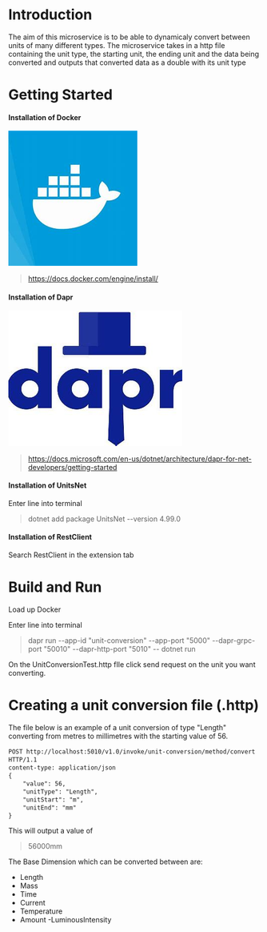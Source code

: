 # Introduction 
The aim of this microservice is to be able to dynamicaly convert between units of many different types. The microservice takes in a http file containing the unit type, the starting unit, the ending unit and the data being converted and outputs that converted data as a double with its unit type

# Getting Started
#### Installation of Docker 
![Docker](https://github.com/AlexanderAzzopardi/UnitConvertor/blob/main/Saved%20Pictures/DockerLogo.jfif)
> <https://docs.docker.com/engine/install/>

#### Installation of Dapr 
![Dapr](https://github.com/AlexanderAzzopardi/UnitConvertor/blob/main/Saved%20Pictures/DaprLogo.jfif)
> <https://docs.microsoft.com/en-us/dotnet/architecture/dapr-for-net-developers/getting-started>

#### Installation of UnitsNet
Enter line into terminal
> dotnet add package UnitsNet --version 4.99.0
> 
#### Installation of RestClient
Search RestClient in the extension tab

# Build and Run
Load up Docker

Enter line into terminal
> dapr run --app-id "unit-conversion" --app-port "5000" --dapr-grpc-port "50010" --dapr-http-port "5010" -- dotnet run

On the UnitConversionTest.http fIle click send request on the unit you want converting.

# Creating a unit conversion file (.http)
The file below is an example of a unit conversion of type "Length" converting from metres to millimetres with the starting value of 56.

    POST http://localhost:5010/v1.0/invoke/unit-conversion/method/convert HTTP/1.1
    content-type: application/json
    {
        "value": 56,
        "unitType": "Length",
        "unitStart": "m",
        "unitEnd": "mm"
    }
This will output a value of
> 56000mm

The Base Dimension which can be converted between are:
- Length
- Mass
- Time
- Current
- Temperature
- Amount
 -LuminousIntensity
